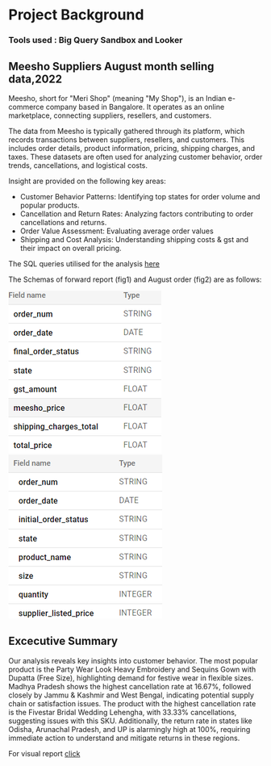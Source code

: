 # Project Background
### Tools used : Big Query Sandbox and Looker
## Meesho Suppliers August month selling data,2022
Meesho, short for "Meri Shop" (meaning "My Shop"), is an Indian e-commerce company based in Bangalore. It operates as an online marketplace, connecting suppliers, resellers, and customers. 


The data from Meesho is typically gathered through its platform, which records transactions between suppliers, resellers, and customers. This includes order details, product information, pricing, shipping charges, and taxes. These datasets are often used for analyzing customer behavior, order trends, cancellations, and logistical costs.

Insight are provided on the following key areas:
  - Customer Behavior Patterns: Identifying top states for order volume and popular products.
  - Cancellation and Return Rates: Analyzing factors contributing to order cancellations and returns.
  - Order Value Assessment: Evaluating average order values 
  - Shipping and Cost Analysis: Understanding shipping costs & gst and their impact on overall pricing.

The SQL queries utilised for the analysis [here](https://github.com/SimranSinha14/Meesho_order-_Data_Analysis/issues/1#issue-2540437967)

The Schemas of forward report (fig1) and August order (fig2) are as follows:

  ![schema 1](https://github.com/SimranSinha14/Meesho_order-_Data_Analysis/blob/6d648b77d7e4f7e873736a24b6e19f206391f9c9/forward_report.png)
  ![schema2](https://github.com/SimranSinha14/Meesho_order-_Data_Analysis/blob/56ec7cf472e0fda1f921c04355454b0a0d86ff7a/aug_order.png)

  ## Excecutive Summary
  Our analysis reveals key insights into customer behavior. The most popular product is the Party Wear Look Heavy Embroidery and Sequins Gown with Dupatta (Free 
  Size), highlighting demand for festive wear in flexible sizes. Madhya Pradesh shows the highest cancellation rate at 16.67%, followed closely by Jammu & Kashmir    and West Bengal, indicating potential supply chain or satisfaction issues. The product with the highest cancellation rate is the Fivestar Bridal Wedding 
  Lehengha, with 33.33% cancellations, suggesting issues with this SKU. Additionally, the return rate in states like Odisha, Arunachal Pradesh, and UP is 
  alarmingly high at 100%, requiring immediate action to understand and mitigate returns in these regions.

  For visual report [click](https://lookerstudio.google.com/s/h73DlZVaD98)
  
 
    
  


